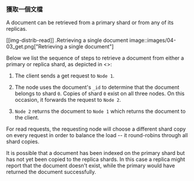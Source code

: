 ### 獲取一個文檔

A document can be retrieved from a primary shard or from any of its replicas.

[[img-distrib-read]]
.Retrieving a single document
image::images/04-03_get.png["Retrieving a single document"]

Below we list the sequence of steps to retrieve a document from either a
primary or replica shard, as depicted in <<img-distrib-read>>:

1. The client sends a get request to `Node 1`.

2. The node uses the document's `_id` to determine that the document
   belongs to shard `0`. Copies of shard `0` exist on all three nodes.
   On this occasion, it forwards the request to `Node 2`.

3. `Node 2` returns the document to `Node 1` which returns the document
   to the client.

For read requests, the requesting node will choose a different shard copy on
every request in order to balance the load -- it round-robins through all
shard copies.

It is possible that a document has been indexed on the primary shard but
has not yet been copied to the replica shards. In this case a replica
might report that the document doesn't exist, while the primary would have
returned the document successfully.
